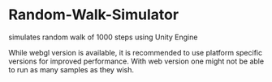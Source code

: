 # Random-Walk-Simulator
 simulates random walk of 1000 steps using Unity Engine

 While webgl version is available, it is recommended to use platform specific versions for improved performance.
 With web version one might not be able to run as many samples as they wish.
